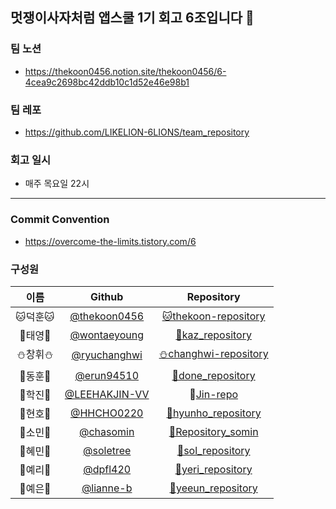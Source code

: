 ## 멋쟁이사자처럼 앱스쿨 1기 회고 6조입니다 🦁


### 팀 노션
- https://thekoon0456.notion.site/thekoon0456/6-4cea9c2698bc42ddb10c1d52e46e98b1

### 팀 레포
- https://github.com/LIKELION-6LIONS/team_repository

### 회고 일시
- 매주 목요일 22시 

---

### Commit Convention
- https://overcome-the-limits.tistory.com/6

### 구성원 
|이름|Github|Repository|
|:---:|:---:|:---:|
|🐱덕훈🐱|[@thekoon0456](https://github.com/thekoon0456)|[🐱thekoon-repository](https://github.com/LIKELION-6LIONS/thekoon-repository)|
|🤥태영🤥|[@wontaeyoung](https://github.com/wontaeyoung)|[🤥kaz_repository](https://github.com/LIKELION-6LIONS/kaz_repository)|
|⛄️창휘⛄️|[@ryuchanghwi](https://github.com/ryuchanghwi)|[⛄️changhwi-repository](https://github.com/LIKELION-6LIONS/changhwi-repository)|
|🐶동훈🐶|[@erun94510](https://github.com/erun94510)|[🐶done_repository](https://github.com/LIKELION-6LIONS/done_repository)|
|🌠학진🌠|[@LEEHAKJIN-VV](https://github.com/LEEHAKJIN-VV)|🌠[Jin-repo](https://github.com/LIKELION-6LIONS/Jin-repo)|
|🐒현호🐒|[@HHCHO0220](https://github.com/HHCHO0220)|[🐒hyunho_repository](https://github.com/LIKELION-6LIONS/hyunho_repository)|
|🧸소민🧸|[@chasomin](https://github.com/chasomin)|[🧸Repository_somin](https://github.com/LIKELION-6LIONS/Repository_somin)|
|🌲혜민🌲|[@soletree](https://github.com/soletree)|[🌲sol_repository](https://github.com/LIKELION-6LIONS/sol_repository)|
|🫧예리🫧|[@dpfl420](https://github.com/dpfl420)|[🫧yeri_repository](https://github.com/LIKELION-6LIONS/yeri_Repository)|
|🫧예은🫧|[@lianne-b](https://github.com/lianne-b)|[🫧yeeun_repository](https://github.com/LIKELION-6LIONS/)|



<!--
**Here are some ideas to get you started:**
🙋‍♀️ A short introduction - what is your organization all about?
🌈 Contribution guidelines - how can the community get involved?
👩‍💻 Useful resources - where can the community find your docs? Is there anything else the community should know?
🍿 Fun facts - what does your team eat for breakfast?
🧙 Remember, you can do mighty things with the power of [Markdown](https://docs.github.com/github/writing-on-github/getting-started-with-writing-and-formatting-on-github/basic-writing-and-formatting-syntax)
-->
